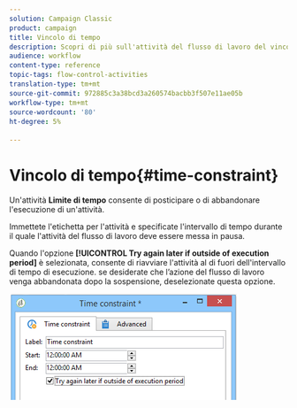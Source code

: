```yaml
---
solution: Campaign Classic
product: campaign
title: Vincolo di tempo
description: Scopri di più sull'attività del flusso di lavoro del vincolo Tempo
audience: workflow
content-type: reference
topic-tags: flow-control-activities
translation-type: tm+mt
source-git-commit: 972885c3a38bcd3a260574bacbb3f507e11ae05b
workflow-type: tm+mt
source-wordcount: '80'
ht-degree: 5%

---
```



# Vincolo di tempo{#time-constraint}

Un&#39;attività **Limite di tempo** consente di posticipare o di abbandonare l&#39;esecuzione di un&#39;attività.

Immettete l&#39;etichetta per l&#39;attività e specificate l&#39;intervallo di tempo durante il quale l&#39;attività del flusso di lavoro deve essere messa in pausa.

Quando l&#39;opzione **[!UICONTROL Try again later if outside of execution period]** è selezionata, consente di riavviare l&#39;attività al di fuori dell&#39;intervallo di tempo di esecuzione. se desiderate che l’azione del flusso di lavoro venga abbandonata dopo la sospensione, deselezionate questa opzione.

![](assets/s_user_scheduled_wait.png)

